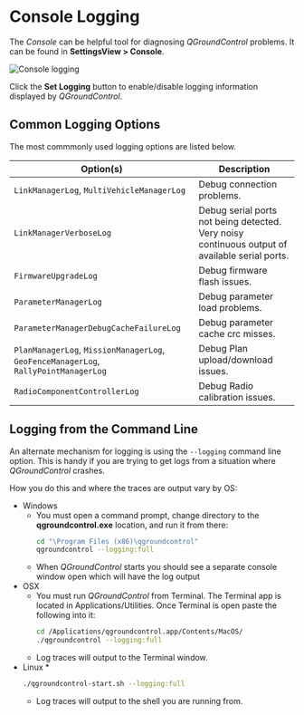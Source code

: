 # Console Logging

The *Console* can be helpful tool for diagnosing *QGroundControl* problems. It can be found in **SettingsView > Console**. 

![Console logging](../../assets/support/Console.jpg)

Click the **Set Logging** button to enable/disable logging information displayed by *QGroundControl*.

## Common Logging Options

The most commmonly used logging options are listed below.

Option(s) | Description
--- | ---
`LinkManagerLog`, `MultiVehicleManagerLog` | Debug connection problems.
`LinkManagerVerboseLog` | Debug serial ports not being detected. Very noisy continuous output of available serial ports.
`FirmwareUpgradeLog` | Debug firmware flash issues.
`ParameterManagerLog` | Debug parameter load problems.
`ParameterManagerDebugCacheFailureLog` | Debug parameter cache crc misses.
`PlanManagerLog`, `MissionManagerLog`, `GeoFenceManagerLog`, `RallyPointManagerLog` | Debug Plan upload/download issues.
`RadioComponentControllerLog` | Debug Radio calibration issues.

## Logging from the Command Line

An alternate mechanism for logging is using the `--logging` command line option. This is handy if you are trying to get logs from a situation where *QGroundControl* crashes.

How you do this and where the traces are output vary by OS:

* Windows
  * You must open a command prompt, change directory to the **qgroundcontrol.exe** location, and run it from there:
    ```bash
    cd "\Program Files (x86)\qgroundcontrol"
    qgroundcontrol --logging:full
    ```
  * When *QGroundControl* starts you should see a separate console window open which will have the log output
* OSX
  * You must run *QGroundControl* from Terminal. The Terminal app is located in Applications/Utilities. Once Terminal is open paste the following into it:
    ```bash
    cd /Applications/qgroundcontrol.app/Contents/MacOS/
    ./qgroundcontrol --logging:full
    ```
  * Log traces will output to the Terminal window.
* Linux
  * 
  ```bash
  ./qgroundcontrol-start.sh --logging:full
  ```
  * Log traces will output to the shell you are running from.

